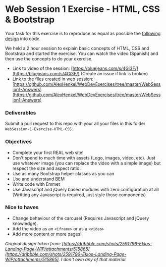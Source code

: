 # Web Session 1 Exercise - HTML, CSS & Bootstrap

Your task for this exercise is to reproduce as equal as possible the [following design](https://dribbble.com/shots/2591796-Eklos-Landing-Page-WIP/attachments/515865) into code.

We held a 2 hour session to explain basic concepts of HTML, CSS and Bootstrap and started the exercise. You can watch the video (Spanish) and then use the concepts to do your exercise.

* Link to video of the session: [https://bluejeans.com/s/4Gi3F/](https://bluejeans.com/s/4Gi3F/) (Create an issue if link is broken)
* Link to the files created in web session: [https://github.com/AlexHenkel/WebDevExercises/tree/master/WebSession1-Answers](https://github.com/AlexHenkel/WebDevExercises/tree/master/WebSession1-Answers)

### Deliverables

Submit a pull request to this repo with your all your files in this folder `WebSession-1-Exercise-HTML-CSS`.

### Objectives

* Complete your first REAL web site!
* Don't spend to much time with assets (Logo, images, video, etc). Just use whatever image (you can replace the video with a simple image) but respect the size and aspect ratio.
* Use as many Bootstrap helper classes as you can
* Use and understand BEM
* Write code with Emmet
* Use Javascript and jQuery based modules with zero configuration at all (Writting any Javascript is required, just style those components)

### Nice to haves

* Change behaviour of the carousel (Requires Javascript and jQuery knowledge).
* Add the video as an `<iframe>` or as a `<video>`
* Add more content or more pages!

_Original design taken from: [https://dribbble.com/shots/2591796-Eklos-Landing-Page-WIP/attachments/515865](https://dribbble.com/shots/2591796-Eklos-Landing-Page-WIP/attachments/515865). I don't own any of that material_
